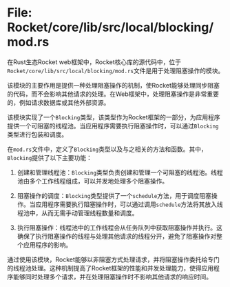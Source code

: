 # File: Rocket/core/lib/src/local/blocking/mod.rs

在Rust生态Rocket web框架中，Rocket核心库的源代码中，位于`Rocket/core/lib/src/local/blocking/mod.rs`文件是用于处理阻塞操作的模块。

该模块的主要作用是提供一种处理阻塞操作的机制，使Rocket能够处理同步阻塞的代码，而不会影响其他请求的处理。在Web框架中，处理阻塞操作是非常重要的，例如请求数据库或其他外部资源。

该模块实现了一个`Blocking`类型，该类型作为Rocket框架的一部分，为应用程序提供一个可阻塞的线程池。当应用程序需要执行阻塞操作时，可以通过`Blocking`类型进行包装和调度。

在`mod.rs`文件中，定义了`Blocking`类型以及与之相关的方法和函数。其中，`Blocking`提供了以下主要功能：

1. 创建和管理线程池：`Blocking`类型负责创建和管理一个可阻塞的线程池。线程池由多个工作线程组成，可以并发地处理多个阻塞操作。

2. 阻塞操作的调度：`Blocking`类型提供了一个`schedule`方法，用于调度阻塞操作。当应用程序需要执行阻塞操作时，可以通过调用`schedule`方法将其放入线程池中，从而无需手动管理线程数量和调度。

3. 执行阻塞操作：线程池中的工作线程会从任务队列中获取阻塞操作并执行。这确保了执行阻塞操作的线程与处理其他请求的线程分开，避免了阻塞操作对整个应用程序的影响。

通过使用该模块，Rocket能够以非阻塞方式处理请求，并将阻塞操作委托给专门的线程池处理。这种机制提高了Rocket框架的性能和并发处理能力，使得应用程序能够同时处理多个请求，并在处理阻塞操作时不影响其他请求的响应时间。

